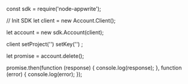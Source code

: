 const sdk = require('node-appwrite');

// Init SDK
let client = new Account.Client();

let account = new sdk.Account(client);

client
    setProject('')
    setKey('')
;

let promise = account.delete();

promise.then(function (response) {
    console.log(response);
}, function (error) {
    console.log(error);
});